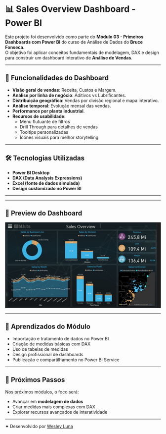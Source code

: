 # 📊 Sales Overview Dashboard - Power BI

Este projeto foi desenvolvido como parte do **Módulo 03 - Primeiros Dashboards com Power BI** do curso de Análise de Dados do **Bruce Fonseca**.  
O objetivo foi aplicar conceitos fundamentais de modelagem, DAX e design para construir um dashboard interativo de **Análise de Vendas**.

---

## 🚀 Funcionalidades do Dashboard
- **Visão geral de vendas**: Receita, Custos e Margem.
- **Análise por linha de negócio**: Aditivos vs Lubrificantes.
- **Distribuição geográfica**: Vendas por divisão regional e mapa interativo.
- **Análise temporal**: Evolução mensal das vendas.
- **Performance por planta industrial**.
- **Recursos de usabilidade**:
  - Menu flutuante de filtros
  - Drill Through para detalhes de vendas
  - Tooltips personalizadas
  - Ícones visuais para melhor storytelling

---

## 🛠️ Tecnologias Utilizadas
- **Power BI Desktop**
- **DAX (Data Analysis Expressions)**
- **Excel (fonte de dados simulada)**
- **Design customizado no Power BI**

---


---

## 📸 Preview do Dashboard
![Dashboard Principal](https://github.com/well0x01/analise-dados-portfolio/blob/main/powerbi-projects/Analise-de-Vendas/imagens/analise-de-vendas.png)

---

## 🎯 Aprendizados do Módulo
- Importação e tratamento de dados no Power BI
- Criação de medidas básicas com DAX
- Uso de tabelas de medidas
- Design profissional de dashboards
- Publicação e compartilhamento no Power BI Service

---

## 📌 Próximos Passos
Nos próximos módulos, o foco será:
- Avançar em **modelagem de dados**
- Criar medidas mais complexas com DAX
- Explorar recursos avançados de interatividade

---

✦ Desenvolvido por [Wesley Luna](https://github.com/well0x01)
